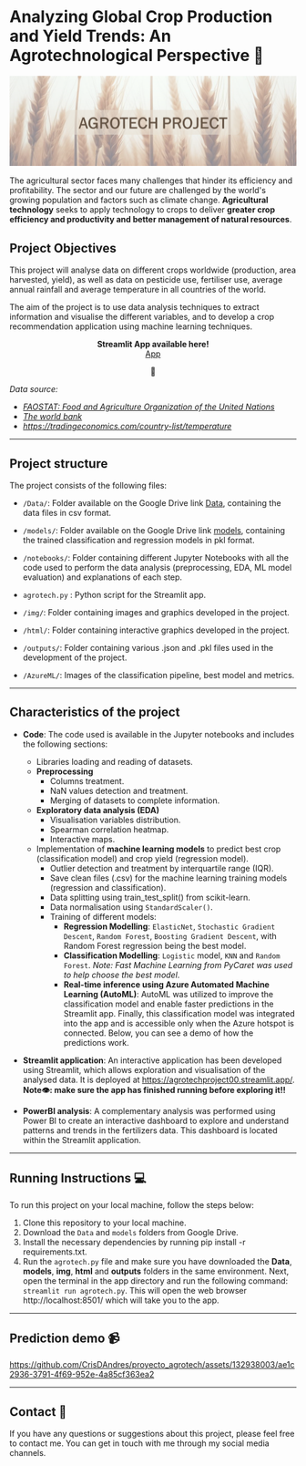 # Analyzing Global Crop Production and Yield Trends: An Agrotechnological Perspective 🌾

<p align="center">
  <img src="img/header_readme.png" alt="Header">
</p>

The agricultural sector faces many challenges that hinder its efficiency and profitability. The sector and our future are challenged by the world's growing population and factors such as climate change.
**Agricultural technology** seeks to apply technology to crops to deliver **greater crop efficiency and productivity and better management of natural resources**. 

## Project Objectives
This project will analyse data on different crops worldwide (production, area harvested, yield), as well as data on pesticide use, fertiliser use, average annual rainfall and average temperature in all countries of the world.

The aim of the project is to use data analysis techniques to extract information and visualise the different variables, and to develop a crop recommendation application using machine learning techniques.

<p align="center">
  <b>Streamlit App available here!</b><br>
  <a href="https://agrotechproject00.streamlit.app/">App</a>
</p>
<p align="center">
  📱
</p>

*Data source:*

- [*FAOSTAT: Food and Agriculture Organization of the United Nations*](https://www.fao.org/faostat/en/#release_calendar)
- [*The world bank*](https://databank.worldbank.org/)
- *https://tradingeconomics.com/country-list/temperature*

---

## Project structure

The project consists of the following files:

- ``/Data/``: Folder available on the Google Drive link [Data](https://drive.google.com/drive/folders/1YNj80AnFaNC3GuXIMYGxBIITjxB3YKO6?usp=drive_link), containing the data files in csv format.

- ``/models/``: Folder available on the Google Drive link [models](https://drive.google.com/drive/folders/1UXQyxmJeZ7ec-qsOd3Ks3UAUc2zSUKle?usp=drive_link), containing the trained classification and regression models in pkl format.

- ``/notebooks/``: Folder containing different Jupyter Notebooks with all the code used to perform the data analysis (preprocessing, EDA, ML model evaluation) and explanations of each step.

- ``agrotech.py`` : Python script for the Streamlit app.

- ``/img/``: Folder containing images and graphics developed in the project.

- ``/html/``: Folder containing interactive graphics developed in the project.

- ``/outputs/``: Folder containing various .json and .pkl files used in the development of the project.

- ``/AzureML/``: Images of the classification pipeline, best model and metrics.

---

## Characteristics of the project

- **Code**: The code used is available in the Jupyter notebooks and includes the following sections:
  
    - Libraries loading and reading of datasets.
    - **Preprocessing**
        - Columns treatment.
        - NaN values detection and treatment.
        - Merging of datasets to complete information.
    - **Exploratory data analysis (EDA)**
        - Visualisation variables distribution.
        - Spearman correlation heatmap.
        - Interactive maps.
    - Implementation of **machine learning models** to predict best crop (classification model) and crop yield (regression model).
        - Outlier detection and treatment by interquartile range (IQR).
        - Save clean files (.csv) for the machine learning training models (regression and classification).
        - Data splitting using train_test_split() from scikit-learn.
        - Data normalisation using ``StandardScaler()``.
        - Training of different models:
            - **Regression Modelling**: ``ElasticNet``, ``Stochastic Gradient Descent``, ``Random Forest``, ``Boosting Gradient Descent``, with Random Forest regression being the best model.
            - **Classification Modelling**: ``Logistic`` model, ``KNN`` and ``Random Forest``.
              *Note: Fast Machine Learning from PyCaret was used to help choose the best model*.
            - **Real-time inference using Azure Automated Machine Learning (AutoML)**: AutoML was utilized to improve the classification model and enable faster predictions in the Streamlit app. Finally, this                   classification model was integrated into the app and is accessible only when the Azure hotspot is connected. Below, you can see a demo of how the predictions work.

- **Streamlit application**: An interactive application has been developed using Streamlit, which allows exploration and visualisation of the analysed data. It is deployed at https://agrotechproject00.streamlit.app/. **Note👁️: make sure the app has finished running before exploring it!!**

- **PowerBI analysis**: A complementary analysis was performed using Power BI to create an interactive dashboard to explore and understand patterns and trends in the fertilizers data. This dashboard is located within the Streamlit application.

---

## Running Instructions 💻
To run this project on your local machine, follow the steps below:

1. Clone this repository to your local machine.
2. Download the ``Data`` and ``models`` folders from Google Drive.
3. Install the necessary dependencies by running pip install -r requirements.txt.
4. Run the ``agrotech.py`` file and make sure you have downloaded the **Data**, **models**, **img**, **html** and **outputs** folders in the same environment. Next, open the terminal in the app directory and run the following command: ``streamlit run agrotech.py``. This will open the web browser http://localhost:8501/ which will take you to the app.

---

## Prediction demo 📹

https://github.com/CrisDAndres/proyecto_agrotech/assets/132938003/ae1c2936-3791-4f69-952e-4a85cf363ea2

---

## Contact 📧
If you have any questions or suggestions about this project, please feel free to contact me. You can get in touch with me through my social media channels.
